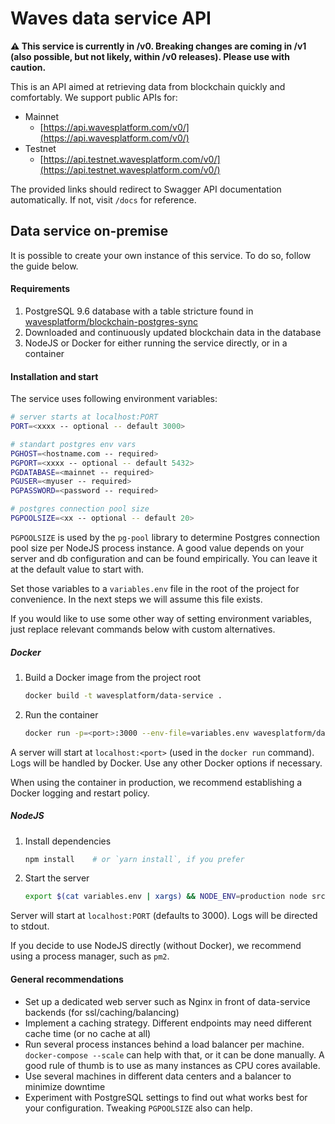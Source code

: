 # Waves data service API

**⚠️ This service is currently in /v0. Breaking changes are coming in /v1 (also possible, but not likely, within /v0 releases). Please use with caution.**

This is an API aimed at retrieving data from blockchain quickly and comfortably. We  support public APIs for: 
- Mainnet
  - [https://api.wavesplatform.com/v0/](https://api.wavesplatform.com/v0/)
- Testnet
  - [https://api.testnet.wavesplatform.com/v0/](https://api.testnet.wavesplatform.com/v0/)

The provided links should redirect to Swagger API documentation automatically. If not, visit `/docs` for reference.


## Data service on-premise

It is possible to create your own instance of this service. To do so, follow the guide below.

#### Requirements

1. PostgreSQL 9.6 database with a table stricture found in [wavesplatform/blockchain-postgres-sync](https://github.com/wavesplatform/blockchain-postgres-sync)
2. Downloaded and continuously updated blockchain data in the database
2. NodeJS or Docker for either running the service directly, or in a container

#### Installation and start

The service uses following environment variables:
```bash
# server starts at localhost:PORT
PORT=<xxxx -- optional -- default 3000>

# standart postgres env vars
PGHOST=<hostname.com -- required>
PGPORT=<xxxx -- optional -- default 5432>
PGDATABASE=<mainnet -- required>
PGUSER=<myuser -- required>
PGPASSWORD=<password -- required>

# postgres connection pool size
PGPOOLSIZE=<xx -- optional -- default 20>
```

`PGPOOLSIZE` is used by the `pg-pool` library to determine Postgres connection pool size per NodeJS process instance. A good value depends on your server and db configuration and can be found empirically. You can leave it at the default value to start with.

Set those variables to a `variables.env` file in the root of the project for convenience. In the next steps we will assume this file exists.

If you would like to use some other way of setting environment variables, just replace relevant commands below with custom alternatives.

##### Docker
1. Build a Docker image from the project root
   ```bash
   docker build -t wavesplatform/data-service .
   ```
2. Run the container
   ```bash
   docker run -p=<port>:3000 --env-file=variables.env wavesplatform/data-service
   ```
      
A server will start at `localhost:<port>` (used in the `docker run` command). Logs will be handled by Docker. Use any other Docker options if necessary.
    
When using the container in production, we recommend establishing a Docker logging and restart policy.

##### NodeJS
1. Install dependencies
   ```bash
   npm install    # or `yarn install`, if you prefer
   ```
2. Start the server
   ```bash
   export $(cat variables.env | xargs) && NODE_ENV=production node src/index.js
   ```
      
Server will start at `localhost:PORT` (defaults to 3000). Logs will be directed to stdout.
    
If you decide to use NodeJS directly (without Docker), we recommend using a process manager, such as `pm2`.


#### General recommendations
- Set up a dedicated web server such as Nginx in front of data-service backends (for ssl/caching/balancing)
- Implement a caching strategy. Different endpoints may need different cache time (or no cache at all)
- Run several process instances behind a load balancer per machine. `docker-compose --scale` can help with that, or it can be done manually. A good rule of thumb is to use as many instances as CPU cores available.
- Use several machines in different data centers and a balancer to minimize downtime
- Experiment with PostgreSQL settings to find out what works best for your configuration. Tweaking `PGPOOLSIZE` also can help.